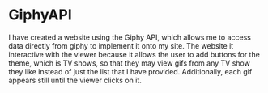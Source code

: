 # GiphyAPI

I have created a website using the Giphy API, which allows me to access data directly from giphy to implement it onto my site. The website it interactive with the viewer because it allows the user to add buttons for the theme, which is TV shows, so that they may view gifs from any TV show they like instead of just the list that I have provided. Additionally, each gif appears still until the viewer clicks on it.  